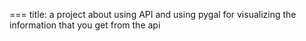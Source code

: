 ===
title: a project about using API and using pygal for visualizing the information that you get from the api
